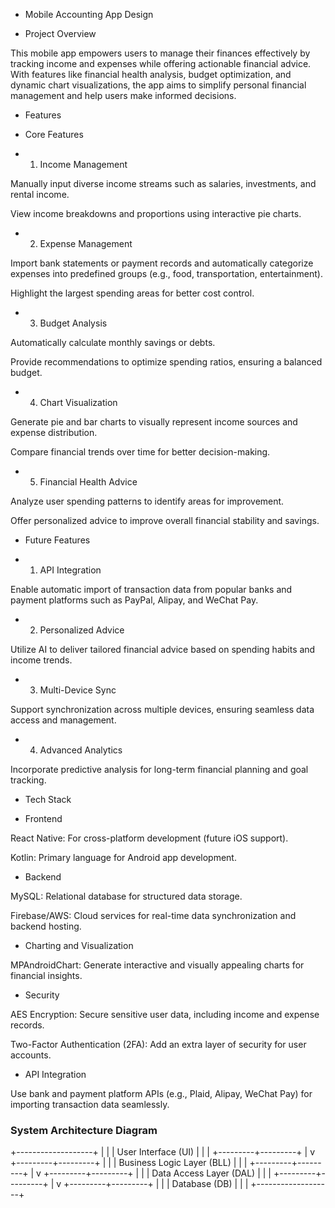 + Mobile Accounting App Design

+ Project Overview

This mobile app empowers users to manage their finances effectively by tracking income and expenses while offering actionable financial advice. With features like financial health analysis, budget optimization, and dynamic chart visualizations, the app aims to simplify personal financial management and help users make informed decisions.

+ Features

+ Core Features

+ 1. Income Management

Manually input diverse income streams such as salaries, investments, and rental income.

View income breakdowns and proportions using interactive pie charts.

+ 2. Expense Management

Import bank statements or payment records and automatically categorize expenses into predefined groups (e.g., food, transportation, entertainment).

Highlight the largest spending areas for better cost control.

+ 3. Budget Analysis

Automatically calculate monthly savings or debts.

Provide recommendations to optimize spending ratios, ensuring a balanced budget.

+ 4. Chart Visualization

Generate pie and bar charts to visually represent income sources and expense distribution.

Compare financial trends over time for better decision-making.

+ 5. Financial Health Advice

Analyze user spending patterns to identify areas for improvement.

Offer personalized advice to improve overall financial stability and savings.

+ Future Features

+ 1. API Integration

Enable automatic import of transaction data from popular banks and payment platforms such as PayPal, Alipay, and WeChat Pay.

+ 2. Personalized Advice

Utilize AI to deliver tailored financial advice based on spending habits and income trends.

+ 3. Multi-Device Sync

Support synchronization across multiple devices, ensuring seamless data access and management.

+ 4. Advanced Analytics

Incorporate predictive analysis for long-term financial planning and goal tracking.

+ Tech Stack

+ Frontend

React Native: For cross-platform development (future iOS support).

Kotlin: Primary language for Android app development.

+ Backend

MySQL: Relational database for structured data storage.

Firebase/AWS: Cloud services for real-time data synchronization and backend hosting.

+ Charting and Visualization

MPAndroidChart: Generate interactive and visually appealing charts for financial insights.

+ Security

AES Encryption: Secure sensitive user data, including income and expense records.

Two-Factor Authentication (2FA): Add an extra layer of security for user accounts.

+ API Integration

Use bank and payment platform APIs (e.g., Plaid, Alipay, WeChat Pay) for importing transaction data seamlessly.

### System Architecture Diagram
 +-------------------+
 |                   |
 |  User Interface (UI)  |
 |                   |
 +---------+---------+
           |
           v
 +---------+---------+
 |                   |
 | Business Logic Layer (BLL)  |
 |                   |
 +---------+---------+
           |
           v
 +---------+---------+
 |                   |
 | Data Access Layer (DAL)  |
 |                   |
 +---------+---------+
           |
           v
 +---------+---------+
 |                   |
 |    Database (DB)   |
 |                   |
 +-------------------+
